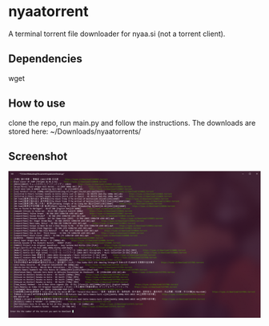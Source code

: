 # nyaatorrent
A terminal torrent file downloader for nyaa.si (not a torrent client).

Dependencies
-----
wget

How to use
-----
clone the repo, run main.py and follow the instructions.
The downloads are stored here: ~/Downloads/nyaatorrents/

Screenshot
-----
![](https://github.com/oatandjam/nyaatorrent/blob/master/nyaatorrentpv.png)
